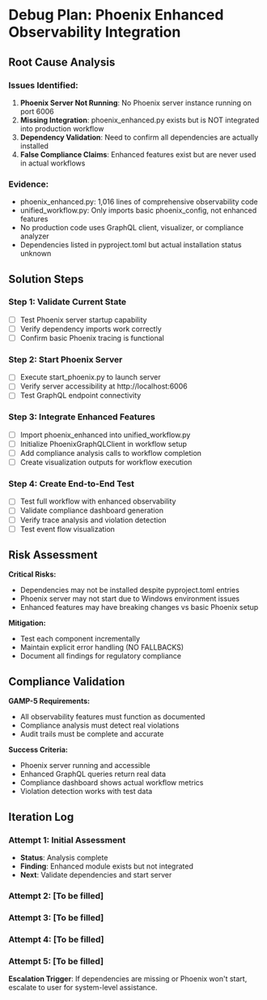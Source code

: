 # Debug Plan: Phoenix Enhanced Observability Integration

## Root Cause Analysis

### Issues Identified:
1. **Phoenix Server Not Running**: No Phoenix server instance running on port 6006
2. **Missing Integration**: phoenix_enhanced.py exists but is NOT integrated into production workflow
3. **Dependency Validation**: Need to confirm all dependencies are actually installed
4. **False Compliance Claims**: Enhanced features exist but are never used in actual workflows

### Evidence:
- phoenix_enhanced.py: 1,016 lines of comprehensive observability code
- unified_workflow.py: Only imports basic phoenix_config, not enhanced features
- No production code uses GraphQL client, visualizer, or compliance analyzer
- Dependencies listed in pyproject.toml but actual installation status unknown

## Solution Steps

### Step 1: Validate Current State
- [ ] Test Phoenix server startup capability  
- [ ] Verify dependency imports work correctly
- [ ] Confirm basic Phoenix tracing is functional

### Step 2: Start Phoenix Server
- [ ] Execute start_phoenix.py to launch server
- [ ] Verify server accessibility at http://localhost:6006
- [ ] Test GraphQL endpoint connectivity

### Step 3: Integrate Enhanced Features
- [ ] Import phoenix_enhanced into unified_workflow.py
- [ ] Initialize PhoenixGraphQLClient in workflow setup
- [ ] Add compliance analysis calls to workflow completion
- [ ] Create visualization outputs for workflow execution

### Step 4: Create End-to-End Test
- [ ] Test full workflow with enhanced observability
- [ ] Validate compliance dashboard generation
- [ ] Verify trace analysis and violation detection
- [ ] Test event flow visualization

## Risk Assessment

**Critical Risks:**
- Dependencies may not be installed despite pyproject.toml entries
- Phoenix server may not start due to Windows environment issues
- Enhanced features may have breaking changes vs basic Phoenix setup

**Mitigation:**
- Test each component incrementally
- Maintain explicit error handling (NO FALLBACKS)
- Document all findings for regulatory compliance

## Compliance Validation

**GAMP-5 Requirements:**
- All observability features must function as documented
- Compliance analysis must detect real violations 
- Audit trails must be complete and accurate

**Success Criteria:**
- Phoenix server running and accessible
- Enhanced GraphQL queries return real data
- Compliance dashboard shows actual workflow metrics
- Violation detection works with test data

## Iteration Log

### Attempt 1: Initial Assessment
- **Status**: Analysis complete
- **Finding**: Enhanced module exists but not integrated
- **Next**: Validate dependencies and start server

### Attempt 2: [To be filled]
### Attempt 3: [To be filled]
### Attempt 4: [To be filled]
### Attempt 5: [To be filled]

**Escalation Trigger**: If dependencies are missing or Phoenix won't start, escalate to user for system-level assistance.
